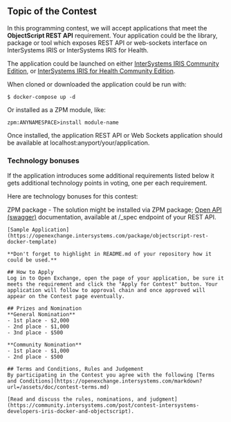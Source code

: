 ## Topic of the Contest
In this programming contest, we will accept applications that meet the **ObjectScript REST API** requirement. 
Your application could be the library, package or tool which exposes REST API or web-sockets interface on InterSystems IRIS or InterSystems IRIS for Health.

The application could be launched on either [InterSystems IRIS Community Edition](https://hub.docker.com/_/intersystems-iris-data-platform/plans/222f869e-567c-4928-b572-eb6a29706fbd?tab=instructions),
or [InterSystems IRIS for Health Community Edition](https://hub.docker.com/_/intersystems-iris-for-health/plans/80ae1325-d535-484e-8307-b643c2865dd8?tab=instructions).

When cloned or downloaded the application could be run with:
```
$ docker-compose up -d
```
Or installed as a ZPM module, like:
```
zpm:ANYNAMESPACE>install module-name
```
Once installed, the application REST API or Web Sockets application should be available at localhost:anyport/your/application.

### Technology bonuses

If the application introduces some additional requirements listed below it gets additional technology points in voting, one per each requirement. 

Here are technology bonuses for this contest:

ZPM package - The solution might be installed via ZPM package;
[Open API (swagger)](https://swagger.io/specification/) documentation, available at /_spec endpoint of your REST API.
```
[Sample Application](https://openexchange.intersystems.com/package/objectscript-rest-docker-template)

**Don't forget to highlight in README.md of your repository how it could be used.**

## How to Apply
Log in to Open Exchange, open the page of your application, be sure it meets the requirement and click the "Apply for Contest" button. Your application will follow to approval chain and once approved will appear on the Contest page eventually.

## Prizes and Nomination
**General Nomination**
- 1st place - $2,000
- 2nd place - $1,000
- 3nd place - $500

**Community Nomination**
- 1st place - $1,000
- 2nd place - $500

## Terms and Conditions, Rules and Judgement
By participating in the Contest you agree with the following [Terms and Conditions](https://openexchange.intersystems.com/markdown?url=/assets/doc/contest-terms.md)

[Read and discuss the rules, nominations, and judgment](https://community.intersystems.com/post/contest-intersystems-developers-iris-docker-and-objectscript).
